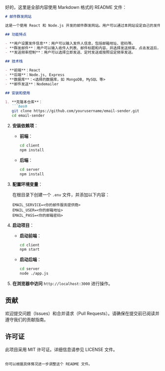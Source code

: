 好的，这里是全部内容使用 Markdown 格式的 README 文件：

```markdown
# 邮件群发网站

这是一个使用 React 和 Node.js 开发的邮件群发网站。用户可以通过本网站设定自己的发件信息，并按照选定的发送频率进行群发操作。

## 功能特点

- **用户设置发件信息**：用户可以输入发件人信息，包括邮箱地址、密码等。
- **群发邮件**：用户可以输入收件人列表、邮件标题和内容，并选择发送频率，点击发送后，系统会按照设定的频率自动群发邮件。
- **发送频率控制**：用户可以选择立即发送、定时发送或按照设定频率发送。

## 技术栈

- **前端**：React
- **后端**：Node.js, Express
- **数据库**：<选择的数据库，如 MongoDB, MySQL 等>
- **邮件发送**：Nodemailer

## 安装和使用

1. **克隆本仓库**：
   ```bash
   git clone https://github.com/yourusername/email-sender.git
   cd email-sender
   ```

2. **安装依赖项**：

   - **前端**：
     ```bash
     cd client
     npm install
     ```
   
   - **后端**：
     ```bash
     cd server
     npm install
     ```

3. **配置环境变量**：

   在根目录下创建一个 `.env` 文件，并添加以下内容：
   ```env
   EMAIL_SERVICE=<你的邮件服务提供商>
   EMAIL_USER=<你的邮箱地址>
   EMAIL_PASS=<你的邮箱密码>
   ```

4. **启动项目**：

   - **启动前端**：
     ```bash
     cd client
     npm start
     ```
   
   - **启动后端**：
     ```bash
     cd server
     node ./app.js
     ```

5. **在浏览器中访问** `http://localhost:3000` 进行操作。

## 贡献

欢迎提交问题（Issues）和合并请求（Pull Requests）。请确保在提交前已阅读并遵守我们的贡献指南。

## 许可证

此项目采用 MIT 许可证。详细信息请参见 LICENSE 文件。
```

你可以根据具体情况进一步调整这个 README 文件。
